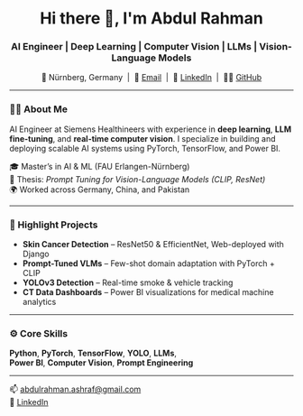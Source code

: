 <h1 align="center">Hi there 👋, I'm Abdul Rahman</h1>

<h3 align="center">
AI Engineer | Deep Learning | Computer Vision | LLMs | Vision-Language Models
</h3>

<p align="center">
📍 Nürnberg, Germany &nbsp;|&nbsp;
📧 <a href="mailto:abdulrahman.ashraf@gmail.com">Email</a> &nbsp;|&nbsp;
💼 <a href="https://www.linkedin.com/in/YOUR-LINKEDIN-ID">LinkedIn</a> &nbsp;|&nbsp;
👨‍💻 <a href="https://github.com/abdulrahman45284528">GitHub</a>
</p>

---

### 👨‍💻 About Me

AI Engineer at Siemens Healthineers with experience in **deep learning**, **LLM fine-tuning**, and **real-time computer vision**. I specialize in building and deploying scalable AI systems using PyTorch, TensorFlow, and Power BI.

🎓 Master’s in AI & ML (FAU Erlangen-Nürnberg)  
📝 Thesis: *Prompt Tuning for Vision-Language Models (CLIP, ResNet)*  
🌍 Worked across Germany, China, and Pakistan  

---

### 🔬 Highlight Projects
- **Skin Cancer Detection** – ResNet50 & EfficientNet, Web-deployed with Django  
- **Prompt-Tuned VLMs** – Few-shot domain adaptation with PyTorch + CLIP  
- **YOLOv3 Detection** – Real-time smoke & vehicle tracking  
- **CT Data Dashboards** – Power BI visualizations for medical machine analytics  

---

### ⚙️ Core Skills
**Python**, **PyTorch**, **TensorFlow**, **YOLO**, **LLMs**,  
**Power BI**, **Computer Vision**, **Prompt Engineering**

---

📫 [abdulrahman.ashraf@gmail.com](mailto:abdulrahman.ashraf@gmail.com)  
🔗 [LinkedIn](https://www.linkedin.com/in/YOUR-LINKEDIN-ID)
